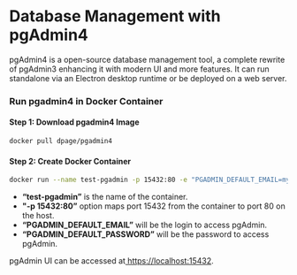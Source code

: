 # Database Management with pgAdmin4

pgAdmin4 is a open-source database management tool, a complete rewrite of pgAdmin3 enhancing it with modern UI and more features. It can run standalone via an Electron desktop runtime or be deployed on a web server.

### **Run pgadmin4 in Docker Container**

#### Step 1: Download pgadmin4 Image

```sh
docker pull dpage/pgadmin4
```

#### Step 2: Create Docker Container

```sh
docker run --name test-pgadmin -p 15432:80 -e "PGADMIN_DEFAULT_EMAIL=my_email@test.com" -e "PGADMIN_DEFAULT_PASSWORD=my_password" -d dpage/pgadmin4
```

* **“test-pgadmin”** is the name of the container.
* **"-p 15432:80”** option maps port 15432 from the container to port 80 on the host.
* **“PGADMIN\_DEFAULT\_EMAIL”** will be the login to access pgAdmin.
* **“PGADMIN\_DEFAULT\_PASSWORD”** will be the password to access pgAdmin.

pgAdmin UI can be accessed at[ https://localhost:15432](https://localhost:15432/).
